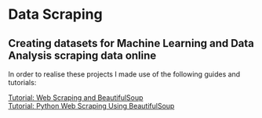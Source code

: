 # Data Scraping
## Creating datasets for Machine Learning and Data Analysis scraping data online 

In order to realise these projects I made use of the following guides and tutorials: <br>

[Tutorial: Web Scraping and BeautifulSoup](https://www.dataquest.io/blog/web-scraping-beautifulsoup/) <br>
[Tutorial: Python Web Scraping Using BeautifulSoup](https://www.dataquest.io/blog/web-scraping-tutorial-python/) <br>
